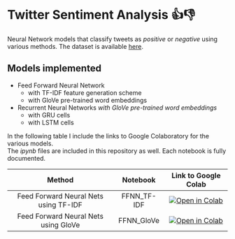 # Twitter Sentiment Analysis 👍👎 

Neural Network models that classify tweets as _positive_ or _negative_ using various methods. The dataset is available [here](https://drive.google.com/file/d/1dTIWNpjlrnTQBIQtaGOh0jCRYZiAQO79/view).  

## Models implemented
- Feed Forward Neural Network
  - with TF-IDF feature generation scheme
  - with GloVe pre-trained word embeddings 
- Recurrent Neural Networks *with GloVe pre-trained word embeddings*
  - with GRU cells
  - with LSTM cells


In the following table I include the links to Google Colaboratory for the various models.  
The _ipynb_ files are included in this repository as well.
Each notebook is fully documented.

|Method | Notebook | Link to Google Colab |
|:-:|:-:|:-:|
| Feed Forward Neural Nets using TF-IDF | FFNN_TF-IDF | [![Open in Colab](https://colab.research.google.com/assets/colab-badge.svg)](https://colab.research.google.com/drive/12Yh2X91JOkYBEG3yXfcBRjORjHh1KTPy?usp=sharing) |
| Feed Forward Neural Nets using GloVe | FFNN_GloVe | [![Open in Colab](https://colab.research.google.com/assets/colab-badge.svg)](https://colab.research.google.com/drive/1PbAQPiyTpwWAeKV5LC9bNCERwPZn1qC3?usp=sharing) |

